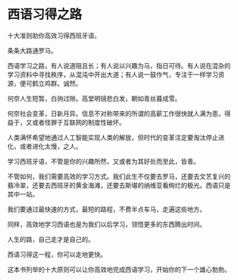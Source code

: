 # 西语习得之路

十大准则助你高效习得西班牙语。

条条大路通罗马。

西语学习之路，有人说道阻且长；有人说以兴趣为马，指日可待。有人说在混杂的学习资料中寻找秩序，从混沌中开出大道；有人说一鼓作气，专注于一样学习资源，便可鹤立鸡群。诚然。

何奈人生短暂，白驹过隙。高堂明镜悲白发，朝如青丝暮成雪。

何奈社会变革，日新月异。信息不对称带来的所谓的高薪工作很快就人满为患，得益于，又或者怪罪于互联网的制度性破坏。

人类满怀希望地通过人工智能实现人类的解放，但时代的变革注定要淘汰停止进化，或者进化太慢，之人。

学习西班牙语，不管是你的兴趣所然，又或者为其好处而至此，皆善。

不管如何，我们需要高效的学习方式。我们此生不仅要去罗马，还要去文艺复兴的翡冷翠，还要去西班牙的黄金海滩，还要去斯堪的纳维亚看绚烂的极光。西语只是其中一站。

我们要通过最快速的方式，最短的路程，不费半点车马，走遍这些地方。

同样，高效地学习西语也是为我们以后学习，领悟更多的东西腾出时间。

人生的路，自己走才是自己的。

西语习得这一程，你可以走地更快。

这本书列举的十大原则可以让你高效地完成西语学习，开始你的下一个雄心勃勃。

